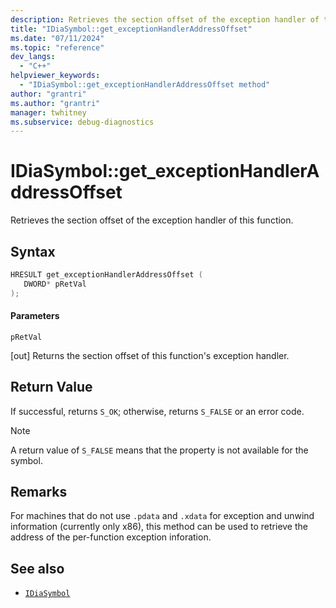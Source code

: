 ```yaml
---
description: Retrieves the section offset of the exception handler of this function.
title: "IDiaSymbol::get_exceptionHandlerAddressOffset"
ms.date: "07/11/2024"
ms.topic: "reference"
dev_langs:
  - "C++"
helpviewer_keywords:
  - "IDiaSymbol::get_exceptionHandlerAddressOffset method"
author: "grantri"
ms.author: "grantri"
manager: twhitney
ms.subservice: debug-diagnostics
---
```


# IDiaSymbol::get_exceptionHandlerAddressOffset

Retrieves the section offset of the exception handler of this function.

## Syntax

```C++
HRESULT get_exceptionHandlerAddressOffset ( 
   DWORD* pRetVal
);
```

#### Parameters

 `pRetVal`

[out] Returns the section offset of this function's exception handler.

## Return Value

 If successful, returns `S_OK`; otherwise, returns `S_FALSE` or an error code.

> [!NOTE]
> A return value of `S_FALSE` means that the property is not available for the symbol.

## Remarks

For machines that do not use `.pdata` and `.xdata` for exception and unwind information (currently only x86), this method can be used to retrieve the address of the per-function exception inforation.

## See also

- [`IDiaSymbol`](../../debugger/debug-interface-access/idiasymbol.md)
